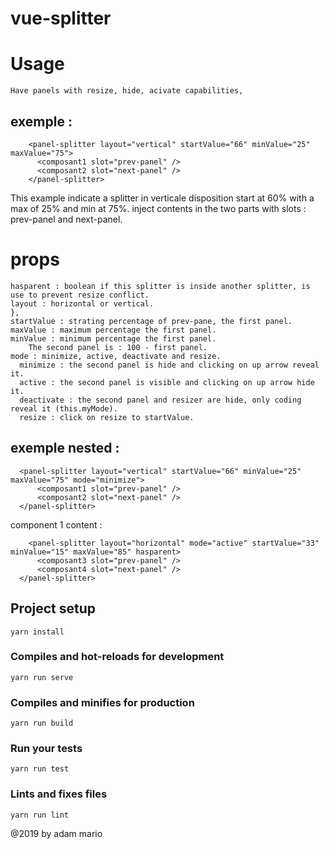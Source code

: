 # vue-splitter

# Usage
    Have panels with resize, hide, acivate capabilities,

## exemple : 
```
    <panel-splitter layout="vertical" startValue="66" minValue="25" maxValue="75">
      <composant1 slot="prev-panel" />
      <composant2 slot="next-panel" />
    </panel-splitter>
```
This example indicate a splitter in verticale disposition start at 60% with a max of 25% and min at 75%.
inject contents in the two parts with slots : prev-panel and next-panel.

# props

    hasparent : boolean if this splitter is inside another splitter, is use to prevent resize conflict.
    layout : horizontal or vertical.
    },
    startValue : strating percentage of prev-pane, the first panel.
    maxValue : maximum percentage the first panel.
    minValue : minimum percentage the first panel.
        The second panel is : 100 - first panel.
    mode : minimize, active, deactivate and resize.
      minimize : the second panel is hide and clicking on up arrow reveal it.
      active : the second panel is visible and clicking on up arrow hide it.
      deactivate : the second panel and resizer are hide, only coding reveal it (this.myMode).
      resize : click on resize to startValue.

## exemple nested : 
```
  <panel-splitter layout="vertical" startValue="66" minValue="25" maxValue="75" mode="minimize">
      <composant1 slot="prev-panel" />
      <composant2 slot="next-panel" />
  </panel-splitter>
```
  component 1 content :
```
    <panel-splitter layout="horizontal" mode="active" startValue="33" minValue="15" maxValue="85" hasparent>
      <composant3 slot="prev-panel" />
      <composant4 slot="next-panel" />
  </panel-splitter>
```

## Project setup
```
yarn install
```

### Compiles and hot-reloads for development
```
yarn run serve
```

### Compiles and minifies for production
```
yarn run build
```

### Run your tests
```
yarn run test
```

### Lints and fixes files
```
yarn run lint
```
@2019 by adam mario
